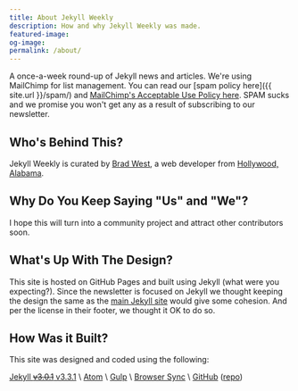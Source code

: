 ```yaml
---
title: About Jekyll Weekly
description: How and why Jekyll Weekly was made.
featured-image:
og-image:
permalink: /about/
---
```

A once-a-week round-up of Jekyll news and articles. We're using MailChimp for list management. You can read our [spam policy here]({{ site.url }}/spam/) and [MailChimp's Acceptable Use Policy here](http://mailchimp.com/legal/acceptable_use/). SPAM sucks and we promise you won't get any as a result of subscribing to our newsletter.

## Who's Behind This?

Jekyll Weekly is curated by [Brad West](https://bradonomics.com/), a web developer from [Hollywood, Alabama](https://en.wikipedia.org/wiki/Hollywood,_Alabama).

## Why Do You Keep Saying "Us" and "We"?

I hope this will turn into a community project and attract other contributors soon.

## What's Up With The Design?

This site is hosted on GitHub Pages and built using Jekyll (what were you expecting?). Since the newsletter is focused on Jekyll we thought keeping the design the same as the [main Jekyll site](http://jekyllrb.com/) would give some cohesion. And per the license in their footer, we thought it OK to do so.

## How Was it Built?

This site was designed and coded using the following:

[Jekyll ~~v3.0.1~~ v3.3.1](https://github.com/jekyll/jekyll) \\
[Atom](https://atom.io/) \\
[Gulp](http://gulpjs.com/) \\
[Browser Sync](https://browsersync.io/) \\
[GitHub](https://github.com/) ([repo](https://github.com/jekyllweekly/jekyllweekly.github.io))